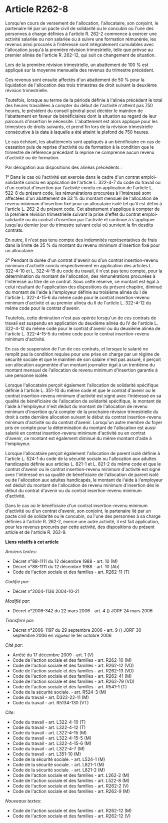 # Article R262-8

Lorsqu'en cours de versement de l'allocation, l'allocataire, son conjoint, le partenaire lié par un pacte civil de solidarité
ou le concubin ou l'une des personnes à charge définies à l'article R. 262-2 commence à exercer une activité salariée ou non
salariée ou à suivre une formation rémunérée, les revenus ainsi procurés à l'intéressé sont intégralement cumulables avec
l'allocation jusqu'à la première révision trimestrielle, telle que prévue au premier alinéa de l'article R. 262-12, qui suit
ce changement de situation.

Lors de la première révision trimestrielle, un abattement de 100 % est appliqué sur la moyenne mensuelle des revenus du
trimestre précédent.

Ces revenus sont ensuite affectés d'un abattement de 50 % pour la liquidation de l'allocation des trois trimestres de droit
suivant la deuxième révision trimestrielle.

Toutefois, lorsque au terme de la période définie à l'alinéa précédent le total des heures travaillées à compter du début de
l'activité n'atteint pas 750 heures, le président du conseil général peut décider le maintien de l'abattement en faveur de
bénéficiaires dont la situation au regard de leur parcours d'insertion le nécessite. L'abattement est alors appliqué pour les
trimestres de droits suivants, et prend fin lors de la révision trimestrielle consécutive à la date à laquelle a été atteint
le plafond de 750 heures.

Le cas échéant, les abattements sont appliqués à un bénéficiaire en cas de cessation puis de reprise d'activité ou de
formation à la condition que le trimestre de référence précédant la reprise ne comprenne aucun revenu d'activité ou de
formation.

Par dérogation aux dispositions des alinéas précédents :

1° Dans le cas où l'activité est exercée dans le cadre d'un contrat emploi-solidarité conclu en application de l'article L.
322-4-7 du code du travail ou d'un contrat d'insertion par l'activité conclu en application de l'article L. 522-8 du présent
code, les rémunérations procurées à l'intéressé sont affectées d'un abattement de 33 % du montant mensuel de l'allocation de
revenu minimum d'insertion fixé pour un allocataire isolé tel qu'il est défini à l'article L. 262-2 du présent code. Cet
abattement s'applique à compter de la première révision trimestrielle suivant la prise d'effet du contrat emploi-solidarité
ou du contrat d'insertion par l'activité et continue à s'appliquer jusqu'au dernier jour du trimestre suivant celui où
survient la fin desdits contrats.

En outre, il n'est pas tenu compte des indemnités représentatives de frais dans la limite de 35 % du montant du revenu
minimum d'insertion fixé pour un allocataire.

2° Pendant la durée d'un contrat d'avenir ou d'un contrat insertion-revenu minimum d'activité conclu respectivement en
application des articles L. 322-4-10 et L. 322-4-15 du code du travail, il n'est pas tenu compte, pour la détermination du
montant de l'allocation, des rémunérations procurées à l'intéressé au titre de ce contrat. Sous cette réserve, ce montant est
égal à celui résultant de l'application des dispositions du présent chapitre, diminué du montant de l'aide à l'employeur
définie au troisième alinéa du I de l'article L. 322-4-15-6 du même code pour le contrat insertion-revenu minimum d'activité
et au premier alinéa du II de l'article L. 322-4-12 du même code pour le contrat d'avenir.

Toutefois, cette diminution n'est pas opérée lorsqu'un de ces contrats de travail est suspendu en application du deuxième
alinéa du IV de l'article L. 322-4-12 du même code pour le contrat d'avenir ou du deuxième alinéa de l'article L. 322-4-15-5
du même code pour le contrat insertion-revenu minimum d'activité.

En cas de suspension de l'un de ces contrats, et lorsque le salarié ne remplit pas la condition requise pour une prise en
charge par un régime de sécurité sociale et que le maintien de son salaire n'est pas assuré, il perçoit son allocation
augmentée d'un montant journalier égal à un trentième du montant mensuel de l'allocation de revenu minimum d'insertion
garantie à une personne isolée.

Lorsque l'allocataire perçoit également l'allocation de solidarité spécifique définie à l'article L. 351-10 du même code et
que le contrat d'avenir ou le contrat insertion-revenu minimum d'activité est signé avec l'intéressé en sa qualité de
bénéficiaire de l'allocation de solidarité spécifique, le montant de l'aide à l'employeur n'est déduit du montant de
l'allocation de revenu minimum d'insertion qu'à compter de la prochaine révision trimestrielle du droit à cette dernière
allocation suivant le début du contrat insertion-revenu minimum d'activité ou du contrat d'avenir. Lorsqu'un autre membre du
foyer pris en compte pour la détermination du montant de l'allocation est aussi salarié en contrat insertion-revenu minimum
d'activité ou en contrat d'avenir, ce montant est également diminué du même montant d'aide à l'employeur.

Lorsque l'allocataire perçoit également l'allocation de parent isolé définie à l'article L. 524-1 du code de la sécurité
sociale ou l'allocation aux adultes handicapés définie aux articles L. 821-1 et L. 821-2 du même code et que le contrat
d'avenir ou le contrat insertion-revenu minimum d'activité est signé avec l'intéressé en sa qualité de bénéficiaire de
l'allocation de parent isolé ou de l'allocation aux adultes handicapés, le montant de l'aide à l'employeur est déduit du
montant de l'allocation de revenu minimum d'insertion dès le début du contrat d'avenir ou du contrat insertion-revenu minimum
d'activité.

Dans le cas où le bénéficiaire d'un contrat insertion-revenu minimum d'activité ou d'un contrat d'avenir, son conjoint, le
partenaire lié par un pacte civil de solidarité ou le concubin, ou l'une des personnes à sa charge définies à l'article R.
262-2, exerce une autre activité, il est fait application, pour les revenus procurés par cette activité, des dispositions du
présent article et de l'article R. 262-9.

**Liens relatifs à cet article**

_Anciens textes_:

  - Décret n°88-1111 du 12 décembre 1988 - art. 10 (M)
  - Décret n°88-1111 du 12 décembre 1988 - art. 10 (Ab)
  - Code de l'action sociale et des familles - art. R262-11 (T)

_Codifié par_:

  - Décret n°2004-1136 2004-10-21

_Modifié par_:

  - Décret n°2006-342 du 22 mars 2006 - art. 4 () JORF 24 mars 2006

_Transféré par_:

  - Décret n°2006-1197 du 29 septembre 2006 - art. 9 () JORF 30 septembre 2006 en vigueur le 1er octobre 2006

_Cité par_:

  - Arrêté du 17 décembre 2009 - art. 1 (V)
  - Code de l'action sociale et des familles - art. R262-10 (M)
  - Code de l'action sociale et des familles - art. R262-12 (VD)
  - Code de l'action sociale et des familles - art. R262-13 (VD)
  - Code de l'action sociale et des familles - art. R262-41 (M)
  - Code de l'action sociale et des familles - art. R262-79 (VD)
  - Code de l'action sociale et des familles - art. R541-1 (T)
  - Code de la sécurité sociale. - art. R524-3 (M)
  - Code du travail - art. D322-22-11 (M)
  - Code du travail - art. R5134-130 (VT)

_Cite_:

  - Code du travail - art. L322-4-10 (T)
  - Code du travail - art. L322-4-12 (T)
  - Code du travail - art. L322-4-15 (M)
  - Code du travail - art. L322-4-15-5 (M)
  - Code du travail - art. L322-4-15-6 (M)
  - Code du travail - art. L322-4-7 (M)
  - Code du travail - art. L351-10 (M)
  - Code de la sécurité sociale. - art. L524-1 (M)
  - Code de la sécurité sociale. - art. L821-1 (M)
  - Code de la sécurité sociale. - art. L821-2 (M)
  - Code de l'action sociale et des familles - art. L262-2 (M)
  - Code de l'action sociale et des familles - art. L522-8 (M)
  - Code de l'action sociale et des familles - art. R262-2 (V)
  - Code de l'action sociale et des familles - art. R262-9 (M)

_Nouveaux textes_:

  - Code de l'action sociale et des familles - art. R262-12 (M)
  - Code de l'action sociale et des familles - art. R262-12 (V)
